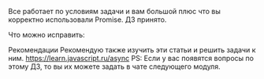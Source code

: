Все работает по условиям задачи и вам большой плюс что вы корректно использовали Promise. ДЗ принято.

Что можно исправить:

Рекомендации
Рекомендую также изучить эти статьи и решить задачи к ним.
https://learn.javascript.ru/async
PS: Если у вас появятся вопросы по этому ДЗ, то вы их можете задать в чате следующего модуля.
